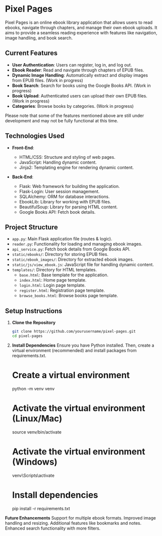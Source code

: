 # Pixel Pages

Pixel Pages is an online ebook library application that allows users to read ebooks, navigate through chapters, and manage their own ebook uploads. It aims to provide a seamless reading experience with features like navigation, image handling, and book search.

## Current Features

* **User Authentication**: Users can register, log in, and log out.
* **Ebook Reader**: Read and navigate through chapters of EPUB files.
* **Dynamic Image Handling**: Automatically extract and display images from EPUB files. (Work in progress)
* **Book Search**: Search for books using the Google Books API. (Work in progress)
* **Book Upload**: Authenticated users can upload their own EPUB files. (Work in progress)
* **Categories**: Browse books by categories. (Work in progress)

Please note that some of the features mentioned above are still under development and may not be fully functional at this time.

## Technologies Used

* **Front-End**:
  * HTML/CSS: Structure and styling of web pages.
  * JavaScript: Handling dynamic content.
  * Jinja2: Templating engine for rendering dynamic content.

* **Back-End**:
  * Flask: Web framework for building the application.
  * Flask-Login: User session management.
  * SQLAlchemy: ORM for database interactions.
  * EbookLib: Library for working with EPUB files.
  * BeautifulSoup: Library for parsing HTML content.
  * Google Books API: Fetch book details.

## Project Structure

* `app.py`: Main Flask application file (routes & logic).
* `reader.py`: Functionality for loading and managing ebook images.
* `api_service.py`: Fetch book details from Google Books API.
* `static/ebooks/`: Directory for storing EPUB files.
* `static/ebook_images/`: Directory for extracted ebook images.
* `static/js/view_ebook.js`: JavaScript file for handling dynamic content.
* `templates/`: Directory for HTML templates.
  * `base.html`: Base template for the application.
  * `index.html`: Home page template.
  * `login.html`: Login page template.
  * `register.html`: Registration page template.
  * `browse_books.html`: Browse books page template.

## Setup Instructions

1. **Clone the Repository**

   ```bash
   git clone https://github.com/yourusername/pixel-pages.git
   cd pixel-pages

2. **Install Dependencies**
      Ensure you have Python installed. Then, create a virtual environment (recommended) and install packages from requirements.txt.
      # Create a virtual environment
      python -m venv venv

      # Activate the virtual environment (Linux/Mac)
      source venv/bin/activate

      # Activate the virtual environment (Windows)
      venv\Scripts\activate

      # Install dependencies
      pip install -r requirements.txt

**Future Enhancements**
   Support for multiple ebook formats.
   Improved image handling and resizing.
   Additional features like bookmarks and notes.
   Enhanced search functionality with more filters.